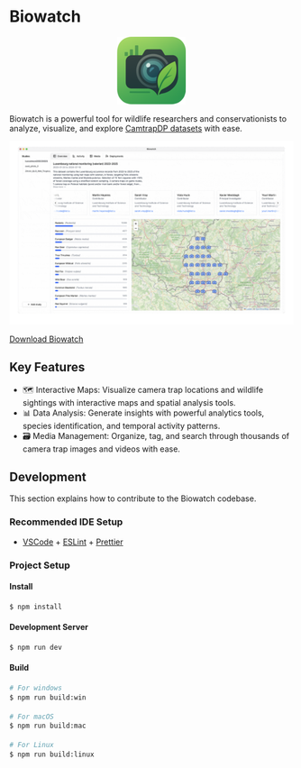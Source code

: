 # Biowatch

<p align="center">
  <img src="./docs/assets/images/biowatch-logo-small.png" alt="Biowatch Logo" />
</p>

Biowatch is a powerful tool for wildlife researchers and conservationists to
analyze, visualize, and explore [CamtrapDP
datasets](https://camtrap-dp.tdwg.org/) with ease.

![Overview](./docs/assets/images/overview-biowatch.gif)

[Download Biowatch](https://www.earthtoolsmaker.org/tools/biowatch/)

## Key Features

- 🗺️ Interactive Maps: Visualize camera trap locations and wildlife sightings
with interactive maps and spatial analysis tools.
- 📊 Data Analysis: Generate insights with powerful analytics tools, species
identification, and temporal activity patterns.
- 🗃️ Media Management: Organize, tag, and search through thousands of camera
trap images and videos with ease.

## Development

This section explains how to contribute to the Biowatch codebase.

### Recommended IDE Setup

- [VSCode](https://code.visualstudio.com/) + [ESLint](https://marketplace.visualstudio.com/items?itemName=dbaeumer.vscode-eslint) + [Prettier](https://marketplace.visualstudio.com/items?itemName=esbenp.prettier-vscode)

### Project Setup

#### Install

```bash
$ npm install
```

#### Development Server

```bash
$ npm run dev
```

#### Build

```bash
# For windows
$ npm run build:win

# For macOS
$ npm run build:mac

# For Linux
$ npm run build:linux
```
